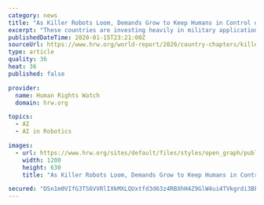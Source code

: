 ```yaml
---
category: news
title: "As Killer Robots Loom, Demands Grow to Keep Humans in Control of Use of Force"
excerpt: "These countries are investing heavily in military applications of artificial intelligence (AI) with the goal of gaining a technological advantage ... They call efforts to regulate killer robots “premature” and reject concerns that such weapons will threaten the right to life and principles of human dignity, or that they would fail to ..."
publishedDateTime: 2020-01-15T23:21:00Z
sourceUrl: https://www.hrw.org/world-report/2020/country-chapters/killer-robots-loom-in-2020
type: article
quality: 36
heat: 36
published: false

provider:
  name: Human Rights Watch
  domain: hrw.org

topics:
  - AI
  - AI in Robotics

images:
  - url: https://www.hrw.org/sites/default/files/styles/open_graph/public/multimedia_images_2020/202001wr_essay_robots_1.jpg?itok=TZz46gcb
    width: 1200
    height: 630
    title: "As Killer Robots Loom, Demands Grow to Keep Humans in Control of Use of Force"

secured: "DSn1m0VIfG3TS6VVRlIXkMXLQUxtfd3d63z4RBXhH4Z9GlW4ui4TVkgrdi3BkDy1Cgf3d2BgNGSILSan7W2g1zn1+rFQca4nF0qOzk35YZpUs499fzx4WwUritjYl6HEpqb1MZDkkGtVyDAesGnp+0bNJ0ardDQUnknkQNF0/dSU48UoK5o8muDtPh+2fDsomnBjsZ2W5NiIjCDagb8N5SYvfSx8xK1dH/u5GkgV95jekpwemdPWevtQwk5Buz5E+SpZBmYbkgNmbcNfZ5FhvJFSpPaQuSwg1ta9qyKHFM6syDDBqpuReQ8zCOYYAWj/9c2geelP8+JlS4oV3hjLhPrH+tpFr7mi8AzaXhcZZGqCH71aVovUEmNSx/FMK2ww+MbIamdnDTUuxXi0Eci4Y/95aYr468YCF4vUTKohAa9AysPmbRIpL8BH2Rx5K6m2o1GFvCjCGVqlZ3U7C/L/Ug==;ZBqHk/UQxZ99K9g8s1A5MA=="
---
```


